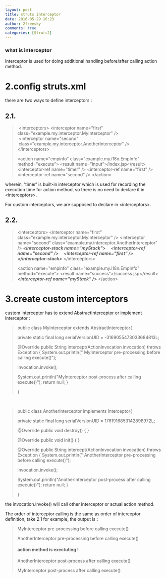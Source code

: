 ```yaml
---
layout: post
title: struts interceptor
date: 2016-05-29 16:23
author: 2freesky
comments: true
categories: [Struts2]
---
```


### what is interceptor

 Interceptor is used for doing additional handling before/after calling action method.
 
<h1>2.config struts.xml</h1>
there are two ways to define interceptors :
<h2>2.1.</h2>
<blockquote> &lt;interceptors&gt;
&lt;interceptor name="first" class="example.my.interceptor.MyInterceptor" /&gt;                &lt;interceptor name="second"        class="example.my.interceptor.AnotherInterceptor" /&gt;
&lt;/interceptors&gt;

&lt;action name="empinfo" class="example.my.i18n.EmpInfo" method="execute"&gt;
&lt;result name="input"&gt;/index.jsp&lt;/result&gt;
&lt;interceptor-ref name="timer" /&gt;
&lt;interceptor-ref name="first" /&gt;
&lt;interceptor-ref name="second" /&gt;
&lt;/action&gt;</blockquote>
wherein, 'timer' is built-in interceptor which is used for recording the execution time for action method, so there is no need to declare it in &lt;interceptors&gt;.

For custom interceptors, we are supposed to declare in &lt;interceptors&gt;.
<h2>2.2.</h2>
<blockquote>&lt;interceptors&gt;
&lt;interceptor name="first" class="example.my.interceptor.MyInterceptor" /&gt;
&lt;interceptor name="second" class="example.my.interceptor.AnotherInterceptor" /&gt;
<em><strong>&lt;interceptor-stack name="myStack"&gt;</strong></em>
<em><strong>    &lt;interceptor-ref name="second" /&gt;</strong></em>
<em><strong>    &lt;interceptor-ref name="first" /&gt;</strong></em>
<em><strong> &lt;/interceptor-stack&gt;</strong></em>
&lt;/interceptors&gt;

&lt;action name="empinfo" class="example.my.i18n.EmpInfo" method="execute"&gt;
&lt;result name="success"&gt;/success.jsp&lt;/result&gt;
<em><strong>&lt;interceptor-ref name="myStack" /&gt;</strong></em>
&lt;/action&gt;</blockquote>
<h1>3.create custom interceptors</h1>
custom interceptor has to extend AbstractInterceptor or implement Interceptor :
<blockquote>public class MyInterceptor extends AbstractInterceptor{

private static final long serialVersionUID = -3169055473033684813L;

@Override
public String intercept(ActionInvocation invocation) throws Exception {
System.out.println(" MyInterceptor pre-processing before calling execute()");

invocation.invoke();

System.out.println("MyInterceptor post-process after calling execute()");
return null;
}

}</blockquote>
&nbsp;
<blockquote>public class AnotherInterceptor implements Interceptor{

private static final long serialVersionUID = 1761916853142898972L;

@Override
public void destroy() {
}

@Override
public void init() {
}

@Override
public String intercept(ActionInvocation invocation) throws Exception {
System.out.println(" AnotherInterceptor pre-processing before calling execute()");

invocation.invoke();

System.out.println("AnotherInterceptor post-process after calling execute()");
return null;
}

}</blockquote>
the invocation.invoke() will call other interceptor or actual action method.

The order of interceptor calling is the same as order of interceptor definition, take 2.1 for example, the output is :
<blockquote>MyInterceptor pre-processing before calling execute()

AnotherInterceptor pre-processing before calling execute()
<h4>action method is exectuting !</h4>
AnotherInterceptor post-process after calling execute()

MyInterceptor post-process after calling execute()</blockquote>
